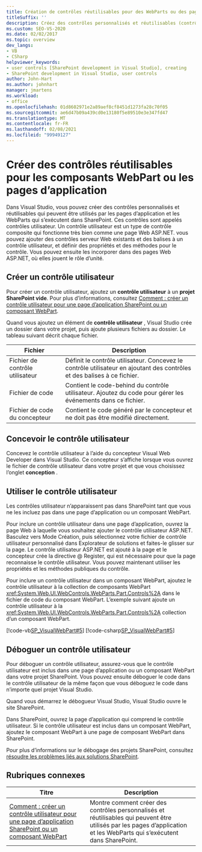 ```yaml
---
title: Création de contrôles réutilisables pour des WebParts ou des pages d’application | Microsoft Docs
titleSuffix: ''
description: Créez des contrôles personnalisés et réutilisables (contrôles utilisateur) dans Visual Studio qui peuvent être utilisés par les pages d’application et les composants WebPart qui s’exécutent dans SharePoint.
ms.custom: SEO-VS-2020
ms.date: 02/02/2017
ms.topic: overview
dev_langs:
- VB
- CSharp
helpviewer_keywords:
- user controls [SharePoint development in Visual Studio], creating
- SharePoint development in Visual Studio, user controls
author: John-Hart
ms.author: johnhart
manager: jmartens
ms.workload:
- office
ms.openlocfilehash: 01d8602971e2a89aef8cf8451d1273fa28c70f05
ms.sourcegitcommit: ae6d47b09a439cd0e13180f5e89510e3e347fd47
ms.translationtype: MT
ms.contentlocale: fr-FR
ms.lasthandoff: 02/08/2021
ms.locfileid: "99949127"
---
```

# <a name="create-reusable-controls-for-web-parts-or-application-pages"></a>Créer des contrôles réutilisables pour les composants WebPart ou les pages d’application
  Dans Visual Studio, vous pouvez créer des contrôles personnalisés et réutilisables qui peuvent être utilisés par les pages d’application et les WebParts qui s’exécutent dans SharePoint. Ces contrôles sont appelés contrôles utilisateur. Un contrôle utilisateur est un type de contrôle composite qui fonctionne très bien comme une page Web ASP.NET. vous pouvez ajouter des contrôles serveur Web existants et des balises à un contrôle utilisateur, et définir des propriétés et des méthodes pour le contrôle. Vous pouvez ensuite les incorporer dans des pages Web ASP.NET, où elles jouent le rôle d’unité.

## <a name="create-a-user-control"></a>Créer un contrôle utilisateur
 Pour créer un contrôle utilisateur, ajoutez un **contrôle utilisateur** à un **projet SharePoint vide**. Pour plus d’informations, consultez [Comment : créer un contrôle utilisateur pour une page d’application SharePoint ou un composant WebPart](../sharepoint/how-to-create-a-user-control-for-a-sharepoint-application-page-or-web-part.md).

 Quand vous ajoutez un élément de **contrôle utilisateur** , Visual Studio crée un dossier dans votre projet, puis ajoute plusieurs fichiers au dossier. Le tableau suivant décrit chaque fichier.

|Fichier|Description|
|----------|-----------------|
|Fichier de contrôle utilisateur|Définit le contrôle utilisateur. Concevez le contrôle utilisateur en ajoutant des contrôles et des balises à ce fichier.|
|Fichier de code|Contient le code-behind du contrôle utilisateur. Ajoutez du code pour gérer les événements dans ce fichier.|
|Fichier de code du concepteur|Contient le code généré par le concepteur et ne doit pas être modifié directement.|

## <a name="design-the-user-control"></a>Concevoir le contrôle utilisateur
 Concevez le contrôle utilisateur à l’aide du concepteur Visual Web Developer dans Visual Studio. Ce concepteur s’affiche lorsque vous ouvrez le fichier de contrôle utilisateur dans votre projet et que vous choisissez l’onglet **conception** .

## <a name="consume-the-user-control"></a>Utiliser le contrôle utilisateur
 Les contrôles utilisateur n’apparaissent pas dans SharePoint tant que vous ne les incluez pas dans une page d’application ou un composant WebPart.

 Pour inclure un contrôle utilisateur dans une page d’application, ouvrez la page Web à laquelle vous souhaitez ajouter le contrôle utilisateur ASP.NET. Basculez vers Mode Création, puis sélectionnez votre fichier de contrôle utilisateur personnalisé dans Explorateur de solutions et faites-le glisser sur la page. Le contrôle utilisateur ASP.NET est ajouté à la page et le concepteur crée la directive @ Register, qui est nécessaire pour que la page reconnaisse le contrôle utilisateur. Vous pouvez maintenant utiliser les propriétés et les méthodes publiques du contrôle.

 Pour inclure un contrôle utilisateur dans un composant WebPart, ajoutez le contrôle utilisateur à la collection de composants WebPart <xref:System.Web.UI.WebControls.WebParts.Part.Controls%2A> dans le fichier de code du composant WebPart. L’exemple suivant ajoute un contrôle utilisateur à la <xref:System.Web.UI.WebControls.WebParts.Part.Controls%2A> collection d’un composant WebPart.

 [!code-vb[SP_VisualWebPart#5](../sharepoint/codesnippet/VisualBasic/sp_visualwebpart.vb/visualwebpart1/visualwebpart1.vb#5)]
 [!code-csharp[SP_VisualWebPart#5](../sharepoint/codesnippet/CSharp/sp_visualwebpart.cs/visualwebpart1/visualwebpart1.cs#5)]

## <a name="debug-a-user-control"></a>Déboguer un contrôle utilisateur
 Pour déboguer un contrôle utilisateur, assurez-vous que le contrôle utilisateur est inclus dans une page d’application ou un composant WebPart dans votre projet SharePoint. Vous pouvez ensuite déboguer le code dans le contrôle utilisateur de la même façon que vous déboguez le code dans n’importe quel projet Visual Studio.

 Quand vous démarrez le débogueur Visual Studio, Visual Studio ouvre le site SharePoint.

 Dans SharePoint, ouvrez la page d’application qui comprend le contrôle utilisateur. Si le contrôle utilisateur est inclus dans un composant WebPart, ajoutez le composant WebPart à une page de composant WebPart dans SharePoint.

 Pour plus d’informations sur le débogage des projets SharePoint, consultez [résoudre les problèmes liés aux solutions SharePoint](../sharepoint/troubleshooting-sharepoint-solutions.md).

## <a name="related-topics"></a>Rubriques connexes

|Titre|Description|
|-----------|-----------------|
|[Comment : créer un contrôle utilisateur pour une page d’application SharePoint ou un composant WebPart](../sharepoint/how-to-create-a-user-control-for-a-sharepoint-application-page-or-web-part.md)|Montre comment créer des contrôles personnalisés et réutilisables qui peuvent être utilisés par les pages d’application et les WebParts qui s’exécutent dans SharePoint.|
